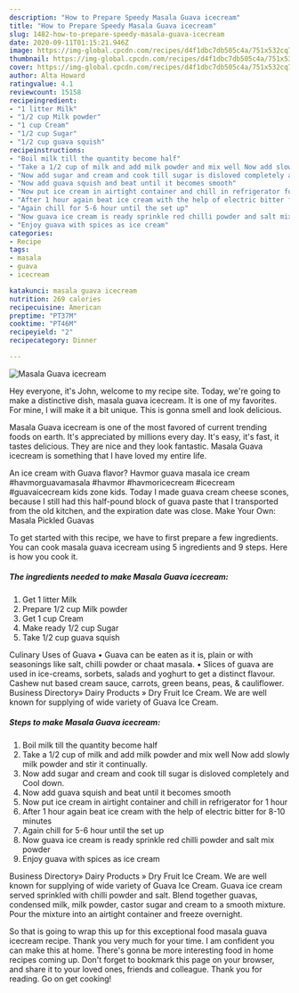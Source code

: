 ```yaml
---
description: "How to Prepare Speedy Masala Guava icecream"
title: "How to Prepare Speedy Masala Guava icecream"
slug: 1482-how-to-prepare-speedy-masala-guava-icecream
date: 2020-09-11T01:15:21.946Z
image: https://img-global.cpcdn.com/recipes/d4f1dbc7db505c4a/751x532cq70/masala-guava-icecream-recipe-main-photo.jpg
thumbnail: https://img-global.cpcdn.com/recipes/d4f1dbc7db505c4a/751x532cq70/masala-guava-icecream-recipe-main-photo.jpg
cover: https://img-global.cpcdn.com/recipes/d4f1dbc7db505c4a/751x532cq70/masala-guava-icecream-recipe-main-photo.jpg
author: Alta Howard
ratingvalue: 4.1
reviewcount: 15158
recipeingredient:
- "1 litter Milk"
- "1/2 cup Milk powder"
- "1 cup Cream"
- "1/2 cup Sugar"
- "1/2 cup guava squish"
recipeinstructions:
- "Boil milk till the quantity become half"
- "Take a 1/2 cup of milk and add milk powder and mix well Now add slowly milk powder and stir it continually."
- "Now add sugar and cream and cook till sugar is disloved completely and Cool down."
- "Now add guava squish and beat until it becomes smooth"
- "Now put ice cream in airtight container and chill in refrigerator for 1 hour"
- "After 1 hour again beat ice cream with the help of electric bitter for 8-10 minutes"
- "Again chill for 5-6 hour until the set up"
- "Now guava ice cream is ready sprinkle red chilli powder and salt mix powder"
- "Enjoy guava with spices as ice cream"
categories:
- Recipe
tags:
- masala
- guava
- icecream

katakunci: masala guava icecream 
nutrition: 269 calories
recipecuisine: American
preptime: "PT37M"
cooktime: "PT46M"
recipeyield: "2"
recipecategory: Dinner

---
```



![Masala Guava icecream](https://img-global.cpcdn.com/recipes/d4f1dbc7db505c4a/751x532cq70/masala-guava-icecream-recipe-main-photo.jpg)

Hey everyone, it's John, welcome to my recipe site. Today, we're going to make a distinctive dish, masala guava icecream. It is one of my favorites. For mine, I will make it a bit unique. This is gonna smell and look delicious.

Masala Guava icecream is one of the most favored of current trending foods on earth. It's appreciated by millions every day. It's easy, it's fast, it tastes delicious. They are nice and they look fantastic. Masala Guava icecream is something that I have loved my entire life.

An ice cream with Guava flavor? Havmor guava masala ice cream #havmorguavamasala #havmor #havmoricecream #icecream #guavaicecream kids zone kids. Today I made guava cream cheese scones, because I still had this half-pound block of guava paste that I transported from the old kitchen, and the expiration date was close. Make Your Own: Masala Pickled Guavas


To get started with this recipe, we have to first prepare a few ingredients. You can cook masala guava icecream using 5 ingredients and 9 steps. Here is how you cook it.

<!--inarticleads1-->

##### The ingredients needed to make Masala Guava icecream:

1. Get 1 litter Milk
1. Prepare 1/2 cup Milk powder
1. Get 1 cup Cream
1. Make ready 1/2 cup Sugar
1. Take 1/2 cup guava squish


Culinary Uses of Guava • Guava can be eaten as it is, plain or with seasonings like salt, chilli powder or chaat masala. • Slices of guava are used in ice-creams, sorbets, salads and yoghurt to get a distinct flavour. Cashew nut based cream sauce, carrots, green beans, peas, &amp; cauliflower. Business Directory» Dairy Products » Dry Fruit Ice Cream. We are well known for supplying of wide variety of Guava Ice Cream. 

<!--inarticleads2-->

##### Steps to make Masala Guava icecream:

1. Boil milk till the quantity become half
1. Take a 1/2 cup of milk and add milk powder and mix well Now add slowly milk powder and stir it continually.
1. Now add sugar and cream and cook till sugar is disloved completely and Cool down.
1. Now add guava squish and beat until it becomes smooth
1. Now put ice cream in airtight container and chill in refrigerator for 1 hour
1. After 1 hour again beat ice cream with the help of electric bitter for 8-10 minutes
1. Again chill for 5-6 hour until the set up
1. Now guava ice cream is ready sprinkle red chilli powder and salt mix powder
1. Enjoy guava with spices as ice cream


Business Directory» Dairy Products » Dry Fruit Ice Cream. We are well known for supplying of wide variety of Guava Ice Cream. Guava ice cream served sprinkled with chilli powder and salt. Blend together guavas, condensed milk, milk powder, castor sugar and cream to a smooth mixture. Pour the mixture into an airtight container and freeze overnight. 

So that is going to wrap this up for this exceptional food masala guava icecream recipe. Thank you very much for your time. I am confident you can make this at home. There's gonna be more interesting food in home recipes coming up. Don't forget to bookmark this page on your browser, and share it to your loved ones, friends and colleague. Thank you for reading. Go on get cooking!
